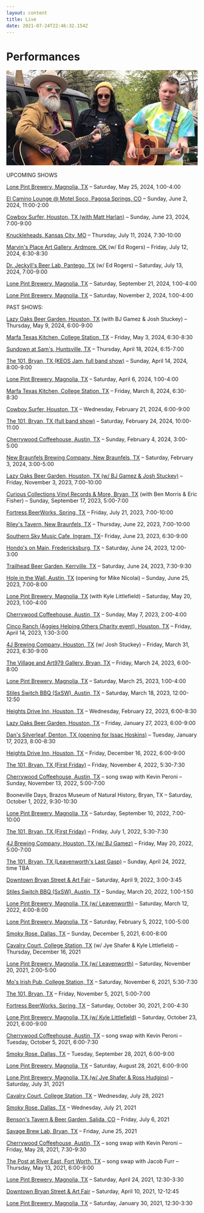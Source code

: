 ```yaml
---
layout: content
title: Live
date: 2021-07-24T22:46:32.154Z
---
```

# Performances

![](../../images/uploads/buckets-of-rain-freeze-frame.jpg)

UPCOMING SHOWS

[Lone Pint Brewery, Magnolia, TX](https://lonepint.com/) – Saturday, May 25, 2024, 1:00-4:00

[El Camino Lounge @ Motel Soco, Pagosa Springs, CO](https://www.motelsoco.com/el-camino-lounge) – Sunday, June 2, 2024, 11:00-2:00

[Cowboy Surfer, Houston, TX (with Matt Harlan)](https://cowboysurferbar.com/) – Sunday, June 23, 2024, 7:00-9:00

[Knuckleheads, Kansas City, MO](https://knuckleheadskc.com/) – Thursday, July 11, 2024, 7:30-10:00

[Marvin's Place Art Gallery, Ardmore, OK ](https://marvinsplace.gallery/) (w/ Ed Rogers) – Friday, July 12, 2024, 6:30-8:30

[Dr. Jeckyll's Beer Lab, Pantego, TX](https://www.facebook.com/drjeckyllsbeerlab/) (w/ Ed Rogers) – Saturday, July 13, 2024, 7:00-9:00

[Lone Pint Brewery, Magnolia, TX](https://lonepint.com/) – Saturday, September 21, 2024, 1:00-4:00

[Lone Pint Brewery, Magnolia, TX](https://lonepint.com/) – Saturday, November 2, 2024, 1:00-4:00

PAST SHOWS:

[L﻿azy Oaks Beer Garden, Houston, TX](https://lazyoaksbeergarden.com/) (with BJ Gamez & Josh Stuckey) – Thursday, May 9, 2024, 6:00-9:00

[Marfa Texas Kitchen, College Station, TX](https://marfatexaskitchen.com/) – Friday, May 3, 2024, 6:30-8:30

[Sundown at Sam's, Huntsville, TX](https://events.shsu.edu/event/sundown_at_sams_-_live_music) – Thursday, April 18, 2024, 6:15-7:00

[The 101, Bryan, TX (KEOS Jam, full band show)](https://lonepint.com/) – Sunday, April 14, 2024, 8:00-9:00

[Lone Pint Brewery, Magnolia, TX](https://lonepint.com/) – Saturday, April 6, 2024, 1:00-4:00

[Marfa Texas Kitchen, College Station, TX](https://marfatexaskitchen.com/) – Friday, March 8, 2024, 6:30-8:30

[Cowboy Surfer, Houston, TX](https://cowboysurferbar.com/) – Wednesday, February 21, 2024, 6:00-9:00

[The 101, Bryan, TX (full band show)](https://lonepint.com/) – Saturday, February 24, 2024, 10:00-11:00

[Cherrywood Coffeehouse, Austin, TX](https://cherrywoodcoffeehouse.com/) – Sunday, February 4, 2024, 3:00-5:00

[New Braunfels Brewing Company, New Braunfels, TX](https://www.nbbrewtx.com/) – Saturday, February 3, 2024, 3:00-5:00

[L﻿azy Oaks Beer Garden, Houston, TX (w/ BJ Gamez & Josh Stuckey)](https://lazyoaksbeergarden.com/) – Friday, November 3, 2023, 7:00-10:00

[](https://curiouscollectionstx.com/)[Curious Collections Vinyl Records & More, Bryan, TX](https://curiouscollectionstx.com/) (with Ben Morris & Eric Fisher) – Sunday, September 17, 2023, 5:00-7:00

[Fortress BeerWorks, Spring, TX](https://www.fortressbeerworks.com/) – Friday, July 21, 2023, 7:00-10:00

[R﻿iley's Tavern, New Braunfels, TX](https://www.rileystavern.com/) – Thursday, June 22, 2023, 7:00-10:00

[S﻿outhern Sky Music Cafe, Ingram, TX](https://www.southernskymusiccafe.com/)– Friday, June 23, 2023, 6:30-9:00

[H﻿ondo's on Main, Fredericksburg, TX](https://www.hondosonmain.com/) – Saturday, June 24, 2023, 12:00-3:00

[T﻿railhead Beer Garden, Kerrville, TX](https://trailheadbeergarden.com/) – Saturday, June 24, 2023, 7:30-9:30

[H﻿ole in the Wall, Austin, TX](https://www.holeinthewallaustin.com/) (opening for Mike Nicolai) – Sunday, June 25, 2023, 7:00-8:00

[Lone Pint Brewery, Magnolia, TX](https://lonepint.com/) (with Kyle Littlefield) – Saturday, May 20, 2023, 1:00-4:00

[Cherrywood Coffeehouse, Austin, TX](https://cherrywoodcoffeehouse.com/) – Sunday, May 7, 2023, 2:00-4:00

[Cinco Ranch (Aggies Helping Others Charity event), Houston, TX](https://aggieshelpingothers.org/) – Friday, April 14, 2023, 1:30-3:00 

[4J Brewing Company, Houston, TX](https://www.4jbrewingcompany.com/) (w/ Josh Stuckey) – Friday, March 31, 2023, 6:30-9:00

[T﻿he Village and Art979 Gallery, Bryan, TX](https://www.thevillagedowntown.com/) – Friday, March 24, 2023, 6:00-8:00

[Lone Pint Brewery, Magnolia, TX](https://lonepint.com/) – Saturday, March 25, 2023, 1:00-4:00

[Stiles Switch BBQ (SxSW), Austin, TX](http://www.stilesswitchbbq.com/) – Saturday, March 18, 2023, 12:00-12:50

[H﻿eights Drive Inn, Houston, TX](https://www.heightsdriveinn.com/) – Wednesday, February 22, 2023, 6:00-8:30

[L﻿azy Oaks Beer Garden, Houston, TX](https://lazyoaksbeergarden.com/) – Friday, January 27, 2023, 6:00-9:00

[D﻿an's Silverleaf, Denton, TX (opening for Issac Hoskins)](https://danssilverleaf.com/) – Tuesday, January 17, 2023, 8:00-8:30

[H﻿eights Drive Inn, Houston, TX](https://www.heightsdriveinn.com/) – Friday, December 16, 2022, 6:00-9:00

[The 101, Bryan, TX (First Friday)](https://www.facebook.com/101BCS/) – Friday, November 4, 2022, 5:30-7:30

[Cherrywood Coffeehouse, Austin, TX](https://cherrywoodcoffeehouse.com/) – song swap with Kevin Peroni  – Sunday, November 13, 2022, 5:00-7:00

B﻿ooneville Days, Brazos Museum of Natural History, Bryan, TX – Saturday, October 1, 2022, 9:30-10:30

[Lone Pint Brewery, Magnolia, TX](https://lonepint.com/) – Saturday, September 10, 2022, 7:00-10:00

[The 101, Bryan, TX (First Friday)](https://lonepint.com/) – Friday, July 1, 2022, 5:30-7:30

[4J Brewing Company, Houston, TX (w/ BJ Gamez)](https://www.4jbrewingcompany.com/) – Friday, May 20, 2022, 5:00-7:00

[The 101, Bryan, TX (Leavenworth's Last Gasp)](https://www.facebook.com/101BCS/) – Sunday, April 24, 2022, time TBA

[Downtown Bryan Street & Art Fair](https://www.downtownbryan.com/downtown-street-art-fair) – Saturday, April 9, 2022, 3:00-3:45

[Stiles Switch BBQ (SxSW), Austin, TX](http://www.stilesswitchbbq.com/) – Sunday, March 20, 2022, 1:00-1:50

[Lone Pint Brewery, Magnolia, TX (w/ Leavenworth)](https://lonepint.com/) – Saturday, March 12, 2022, 4:00-8:00

[Lone Pint Brewery, Magnolia, TX](https://lonepint.com/) – Saturday, February 5, 2022, 1:00-5:00

[Smoky Rose, Dallas, TX](https://www.smokyrose.com/) – Sunday, December 5, 2021, 6:00-8:00

[Cavalry Court, College Station, TX](https://www.cavalrycourt.com/live-music-events.aspx) (w/ Jye Shafer & Kyle Littlefield) – Thursday, December 16, 2021

[Lone Pint Brewery, Magnolia, TX (w/ Leavenworth)](https://lonepint.com/) – Saturday, November 20, 2021, 2:00-5:00

[Mo's Irish Pub, College Station, TX](https://lonepint.com/) – Saturday, November 6, 2021, 5:30-7:30

[The 101, Bryan, TX](https://lonepint.com/) – Friday, November 5, 2021, 5:00-7:00

[Fortress BeerWorks, Spring, TX](https://lonepint.com/) – Saturday, October 30, 2021, 2:00-4:30

[Lone Pint Brewery, Magnolia, TX (w/ Kyle Littlefield)](https://lonepint.com/) – Saturday, October 23, 2021, 6:00-9:00

[Cherrywood Coffeehouse, Austin, TX](https://cherrywoodcoffeehouse.com/) – song swap with Kevin Peroni  – Tuesday, October 5, 2021, 6:00-7:30

[Smoky Rose, Dallas, TX](https://www.smokyrose.com/) – Tuesday, September 28, 2021, 6:00-9:00

[Lone Pint Brewery, Magnolia, TX](https://lonepint.com/) – Saturday, August 28, 2021, 6:00-9:00

[Lone Pint Brewery, Magnolia, TX (w/ Jye Shafer & Ross Hudgins)](https://lonepint.com/) – Saturday, July 31, 2021

[Cavalry Court, College Station, TX](https://www.cavalrycourt.com/live-music-events.aspx) – Wednesday, July 28, 2021

[Smoky Rose, Dallas, TX](https://www.smokyrose.com/)  – Wednesday, July 21, 2021

[Benson's Tavern & Beer Garden, Salida, CO](https://www.facebook.com/Bensons-Tavern-Beer-Garden-71527323736/) – Friday, July 6, 2021

[Savage Brew Lab, Bryan, TX](https://www.savagebrewlab.com) – Friday, June 25, 2021

[Cherrywood Coffeehouse, Austin, TX](https://cherrywoodcoffeehouse.com/) – song swap with Kevin Peroni – Friday, May 28, 2021, 7:30-9:30

[The Post at River East, Fort Worth, TX](http://thepostatrivereast.com/) – song swap with Jacob Furr – Thursday, May 13, 2021, 6:00-9:00

[Lone Pint Brewery, Magnolia, TX](https://lonepint.com/) – Saturday, April 24, 2021, 12:30-3:30

[Downtown Bryan Street & Art Fair](https://www.downtownbryan.com/downtown-street-art-fair) – Saturday, April 10, 2021, 12-12:45

[Lone Pint Brewery, Magnolia, TX](https://lonepint.com/) – Saturday, January 30, 2021, 12:30-3:30